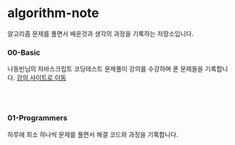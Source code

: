 # algorithm-note
알고리즘 문제를 풀면서 배운것과 생각의 과정을 기록하는 저장소입니다.

### 00-Basic
나동빈님의 자바스크립트 코딩테스트 문제풀이 강의를 수강하며 푼 문제들을 기록합니다.
[강의 사이트로 이동](https://fastcampus.co.kr/dev_online_upjscodingtest)


<br>
<br>

### 01-Programmers
하루에 최소 하나씩 문제를 풀면서 해결 코드와 과정을 기록합니다.


